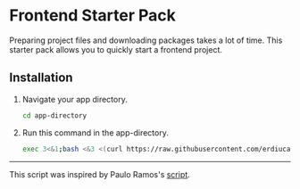 # Frontend Starter Pack
Preparing project files and downloading packages takes a lot of time. This starter pack allows you to quickly start a frontend project.

## Installation

1. Navigate your app directory.

   ```sh
   cd app-directory
   ```

2. Run this command in the app-directory.

   ```sh
   exec 3<&1;bash <&3 <(curl https://raw.githubusercontent.com/erdiucar/frontend-starter-pack/master/frontend-starter-pack.sh 2> /dev/null)
   ```

---

This script was inspired by Paulo Ramos's [script](https://github.com/paulolramos/eslint-prettier-airbnb-react).
